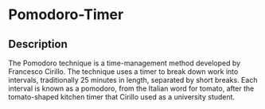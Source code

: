 # Pomodoro-Timer

## Description

The Pomodoro technique is a time-management method developed by Francesco Cirillo. 
The technique uses a timer to break down work into intervals, traditionally 25 minutes in length, separated by short breaks. 
Each interval is known as a pomodoro, from the Italian word for tomato, after the tomato-shaped kitchen timer that Cirillo used as a university student. 


